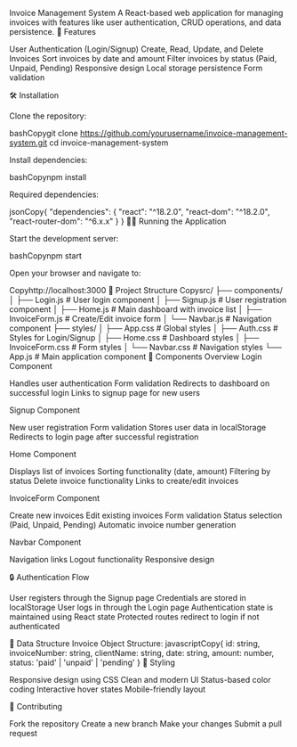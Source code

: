 Invoice Management System
A React-based web application for managing invoices with features like user authentication, CRUD operations, and data persistence.
🚀 Features

User Authentication (Login/Signup)
Create, Read, Update, and Delete Invoices
Sort invoices by date and amount
Filter invoices by status (Paid, Unpaid, Pending)
Responsive design
Local storage persistence
Form validation

🛠️ Installation

Clone the repository:

bashCopygit clone https://github.com/yourusername/invoice-management-system.git
cd invoice-management-system

Install dependencies:

bashCopynpm install

Required dependencies:

jsonCopy{
  "dependencies": {
    "react": "^18.2.0",
    "react-dom": "^18.2.0",
    "react-router-dom": "^6.x.x"
  }
}
🏃‍♂️ Running the Application

Start the development server:

bashCopynpm start

Open your browser and navigate to:

Copyhttp://localhost:3000
📁 Project Structure
Copysrc/
├── components/
│   ├── Login.js         # User login component
│   ├── Signup.js        # User registration component
│   ├── Home.js          # Main dashboard with invoice list
│   ├── InvoiceForm.js   # Create/Edit invoice form
│   └── Navbar.js        # Navigation component
├── styles/
│   ├── App.css          # Global styles
│   ├── Auth.css         # Styles for Login/Signup
│   ├── Home.css         # Dashboard styles
│   ├── InvoiceForm.css  # Form styles
│   └── Navbar.css       # Navigation styles
└── App.js               # Main application component
🧩 Components Overview
Login Component

Handles user authentication
Form validation
Redirects to dashboard on successful login
Links to signup page for new users

Signup Component

New user registration
Form validation
Stores user data in localStorage
Redirects to login page after successful registration

Home Component

Displays list of invoices
Sorting functionality (date, amount)
Filtering by status
Delete invoice functionality
Links to create/edit invoices

InvoiceForm Component

Create new invoices
Edit existing invoices
Form validation
Status selection (Paid, Unpaid, Pending)
Automatic invoice number generation

Navbar Component

Navigation links
Logout functionality
Responsive design

🔒 Authentication Flow

User registers through the Signup page
Credentials are stored in localStorage
User logs in through the Login page
Authentication state is maintained using React state
Protected routes redirect to login if not authenticated

📝 Data Structure
Invoice Object Structure:
javascriptCopy{
  id: string,
  invoiceNumber: string,
  clientName: string,
  date: string,
  amount: number,
  status: 'paid' | 'unpaid' | 'pending'
}
🎨 Styling

Responsive design using CSS
Clean and modern UI
Status-based color coding
Interactive hover states
Mobile-friendly layout

🤝 Contributing

Fork the repository
Create a new branch
Make your changes
Submit a pull request
